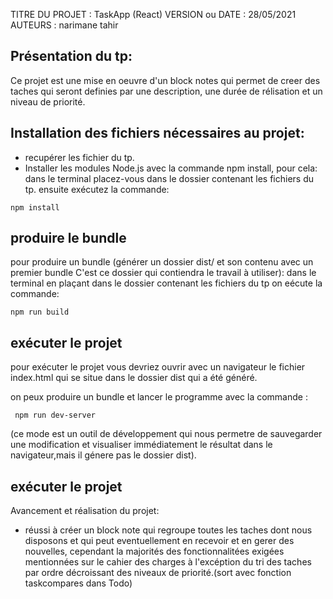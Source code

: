 TITRE DU PROJET : TaskApp (React)
VERSION ou DATE : 28/05/2021
AUTEURS : narimane tahir

 ## Présentation du tp: ## 
Ce projet est une mise en oeuvre d'un block notes qui permet de creer des taches 
qui seront definies par une description, une durée de rélisation et un niveau de priorité.

## Installation des fichiers nécessaires au projet: ##
* recupérer les fichier du tp.
* Installer les modules Node.js avec la commande npm install, pour cela:
dans le terminal placez-vous dans le dossier contenant les fichiers du tp.
ensuite  exécutez la commande:
```
npm install
```
## produire le bundle ##
pour produire un bundle (générer un dossier dist/ et son contenu avec un premier bundle C'est ce dossier qui contiendra le travail à utiliser):
dans le terminal en plaçant dans le dossier contenant les fichiers du tp on eécute la commande:
```
npm run build
```

## exécuter le projet ##
pour exécuter le projet vous devriez ouvrir avec un navigateur le fichier index.html  qui se situe dans le dossier dist qui a été généré.

on peux produire un bundle et lancer le programme avec la commande :
```
 npm run dev-server
```
(ce mode est un outil de développement qui nous permetre de sauvegarder une modification et visualiser immédiatement le résultat dans le navigateur,mais il génere pas le dossier dist). 

## exécuter le projet ##

 Avancement et réalisation du projet:
- réussi à créer un block note qui regroupe toutes les taches dont  nous disposons et qui peut eventuellement en recevoir et en gerer des nouvelles,
cependant la majorités des fonctionnalitées exigées mentionnées sur le cahier des charges
à l'excéption du tri des taches par ordre décroissant des niveaux de priorité.(sort avec fonction taskcompares dans Todo)
